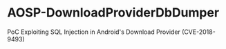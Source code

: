 # AOSP-DownloadProviderDbDumper
PoC Exploiting SQL Injection in Android's Download Provider (CVE-2018-9493)
